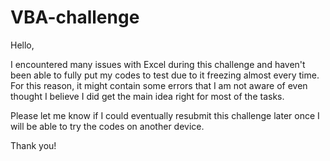 # VBA-challenge

Hello, 

I encountered many issues with Excel during this challenge and haven't been able to fully put my codes to test due to it freezing almost every time. For this reason, it might contain some errors that I am not aware of even thought I believe I did get the main idea right for most of the tasks. 

Please let me know if I could eventually resubmit this challenge later once I will be able to try the codes on another device.

Thank you!
